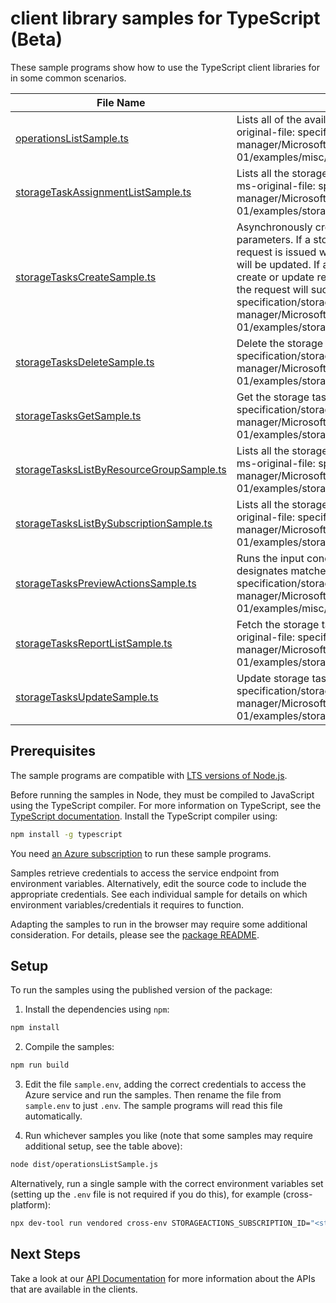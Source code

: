 # client library samples for TypeScript (Beta)

These sample programs show how to use the TypeScript client libraries for in some common scenarios.

| **File Name**                                                                     | **Description**                                                                                                                                                                                                                                                                                                                                                                                                                                                                                                                                               |
| --------------------------------------------------------------------------------- | ------------------------------------------------------------------------------------------------------------------------------------------------------------------------------------------------------------------------------------------------------------------------------------------------------------------------------------------------------------------------------------------------------------------------------------------------------------------------------------------------------------------------------------------------------------- |
| [operationsListSample.ts][operationslistsample]                                   | Lists all of the available Storage Actions Rest API operations. x-ms-original-file: specification/storageactions/resource-manager/Microsoft.StorageActions/stable/2023-01-01/examples/misc/OperationsList.json                                                                                                                                                                                                                                                                                                                                                |
| [storageTaskAssignmentListSample.ts][storagetaskassignmentlistsample]             | Lists all the storage tasks available under the given resource group. x-ms-original-file: specification/storageactions/resource-manager/Microsoft.StorageActions/stable/2023-01-01/examples/storageTasksList/ListStorageTaskAssignmentIds.json                                                                                                                                                                                                                                                                                                                |
| [storageTasksCreateSample.ts][storagetaskscreatesample]                           | Asynchronously creates a new storage task resource with the specified parameters. If a storage task is already created and a subsequent create request is issued with different properties, the storage task properties will be updated. If a storage task is already created and a subsequent create or update request is issued with the exact same set of properties, the request will succeed. x-ms-original-file: specification/storageactions/resource-manager/Microsoft.StorageActions/stable/2023-01-01/examples/storageTasksCrud/PutStorageTask.json |
| [storageTasksDeleteSample.ts][storagetasksdeletesample]                           | Delete the storage task resource. x-ms-original-file: specification/storageactions/resource-manager/Microsoft.StorageActions/stable/2023-01-01/examples/storageTasksCrud/DeleteStorageTask.json                                                                                                                                                                                                                                                                                                                                                               |
| [storageTasksGetSample.ts][storagetasksgetsample]                                 | Get the storage task properties x-ms-original-file: specification/storageactions/resource-manager/Microsoft.StorageActions/stable/2023-01-01/examples/storageTasksCrud/GetStorageTask.json                                                                                                                                                                                                                                                                                                                                                                    |
| [storageTasksListByResourceGroupSample.ts][storagetaskslistbyresourcegroupsample] | Lists all the storage tasks available under the given resource group. x-ms-original-file: specification/storageactions/resource-manager/Microsoft.StorageActions/stable/2023-01-01/examples/storageTasksList/ListStorageTasksByResourceGroup.json                                                                                                                                                                                                                                                                                                             |
| [storageTasksListBySubscriptionSample.ts][storagetaskslistbysubscriptionsample]   | Lists all the storage tasks available under the subscription. x-ms-original-file: specification/storageactions/resource-manager/Microsoft.StorageActions/stable/2023-01-01/examples/storageTasksList/ListStorageTasksBySubscription.json                                                                                                                                                                                                                                                                                                                      |
| [storageTasksPreviewActionsSample.ts][storagetaskspreviewactionssample]           | Runs the input conditions against input object metadata properties and designates matched objects in response. x-ms-original-file: specification/storageactions/resource-manager/Microsoft.StorageActions/stable/2023-01-01/examples/misc/PerformStorageTaskActionsPreview.json                                                                                                                                                                                                                                                                               |
| [storageTasksReportListSample.ts][storagetasksreportlistsample]                   | Fetch the storage tasks run report summary for each assignment. x-ms-original-file: specification/storageactions/resource-manager/Microsoft.StorageActions/stable/2023-01-01/examples/storageTasksList/ListStorageTasksRunReportSummary.json                                                                                                                                                                                                                                                                                                                  |
| [storageTasksUpdateSample.ts][storagetasksupdatesample]                           | Update storage task properties x-ms-original-file: specification/storageactions/resource-manager/Microsoft.StorageActions/stable/2023-01-01/examples/storageTasksCrud/PatchStorageTask.json                                                                                                                                                                                                                                                                                                                                                                   |

## Prerequisites

The sample programs are compatible with [LTS versions of Node.js](https://github.com/nodejs/release#release-schedule).

Before running the samples in Node, they must be compiled to JavaScript using the TypeScript compiler. For more information on TypeScript, see the [TypeScript documentation][typescript]. Install the TypeScript compiler using:

```bash
npm install -g typescript
```

You need [an Azure subscription][freesub] to run these sample programs.

Samples retrieve credentials to access the service endpoint from environment variables. Alternatively, edit the source code to include the appropriate credentials. See each individual sample for details on which environment variables/credentials it requires to function.

Adapting the samples to run in the browser may require some additional consideration. For details, please see the [package README][package].

## Setup

To run the samples using the published version of the package:

1. Install the dependencies using `npm`:

```bash
npm install
```

2. Compile the samples:

```bash
npm run build
```

3. Edit the file `sample.env`, adding the correct credentials to access the Azure service and run the samples. Then rename the file from `sample.env` to just `.env`. The sample programs will read this file automatically.

4. Run whichever samples you like (note that some samples may require additional setup, see the table above):

```bash
node dist/operationsListSample.js
```

Alternatively, run a single sample with the correct environment variables set (setting up the `.env` file is not required if you do this), for example (cross-platform):

```bash
npx dev-tool run vendored cross-env STORAGEACTIONS_SUBSCRIPTION_ID="<storageactions subscription id>" node dist/operationsListSample.js
```

## Next Steps

Take a look at our [API Documentation][apiref] for more information about the APIs that are available in the clients.

[operationslistsample]: https://github.com/Azure/azure-sdk-for-js/blob/main/sdk/storageactions/arm-storageactions/samples/v1-beta/typescript/src/operationsListSample.ts
[storagetaskassignmentlistsample]: https://github.com/Azure/azure-sdk-for-js/blob/main/sdk/storageactions/arm-storageactions/samples/v1-beta/typescript/src/storageTaskAssignmentListSample.ts
[storagetaskscreatesample]: https://github.com/Azure/azure-sdk-for-js/blob/main/sdk/storageactions/arm-storageactions/samples/v1-beta/typescript/src/storageTasksCreateSample.ts
[storagetasksdeletesample]: https://github.com/Azure/azure-sdk-for-js/blob/main/sdk/storageactions/arm-storageactions/samples/v1-beta/typescript/src/storageTasksDeleteSample.ts
[storagetasksgetsample]: https://github.com/Azure/azure-sdk-for-js/blob/main/sdk/storageactions/arm-storageactions/samples/v1-beta/typescript/src/storageTasksGetSample.ts
[storagetaskslistbyresourcegroupsample]: https://github.com/Azure/azure-sdk-for-js/blob/main/sdk/storageactions/arm-storageactions/samples/v1-beta/typescript/src/storageTasksListByResourceGroupSample.ts
[storagetaskslistbysubscriptionsample]: https://github.com/Azure/azure-sdk-for-js/blob/main/sdk/storageactions/arm-storageactions/samples/v1-beta/typescript/src/storageTasksListBySubscriptionSample.ts
[storagetaskspreviewactionssample]: https://github.com/Azure/azure-sdk-for-js/blob/main/sdk/storageactions/arm-storageactions/samples/v1-beta/typescript/src/storageTasksPreviewActionsSample.ts
[storagetasksreportlistsample]: https://github.com/Azure/azure-sdk-for-js/blob/main/sdk/storageactions/arm-storageactions/samples/v1-beta/typescript/src/storageTasksReportListSample.ts
[storagetasksupdatesample]: https://github.com/Azure/azure-sdk-for-js/blob/main/sdk/storageactions/arm-storageactions/samples/v1-beta/typescript/src/storageTasksUpdateSample.ts
[apiref]: https://docs.microsoft.com/javascript/api/@azure/arm-storageactions?view=azure-node-preview
[freesub]: https://azure.microsoft.com/free/
[package]: https://github.com/Azure/azure-sdk-for-js/tree/main/sdk/storageactions/arm-storageactions/README.md
[typescript]: https://www.typescriptlang.org/docs/home.html
